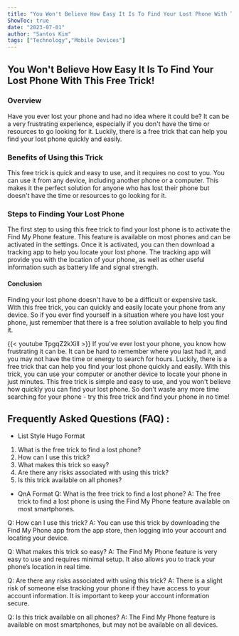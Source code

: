 ```yaml
---
title: "You Won't Believe How Easy It Is To Find Your Lost Phone With This Free Trick!"
ShowToc: true 
date: "2023-07-01"
author: "Santos Kim" 
tags: ["Technology","Mobile Devices"]
---
```

<h2>You Won't Believe How Easy It Is To Find Your Lost Phone With This Free Trick!</h2>

<h3>Overview</h3>

Have you ever lost your phone and had no idea where it could be? It can be a very frustrating experience, especially if you don't have the time or resources to go looking for it. Luckily, there is a free trick that can help you find your lost phone quickly and easily. 

<h3>Benefits of Using this Trick</h3>

This free trick is quick and easy to use, and it requires no cost to you. You can use it from any device, including another phone or a computer. This makes it the perfect solution for anyone who has lost their phone but doesn't have the time or resources to go looking for it. 

<h3>Steps to Finding Your Lost Phone</h3>

The first step to using this free trick to find your lost phone is to activate the Find My Phone feature. This feature is available on most phones and can be activated in the settings. Once it is activated, you can then download a tracking app to help you locate your lost phone. The tracking app will provide you with the location of your phone, as well as other useful information such as battery life and signal strength. 

<h4>Conclusion</h4>

Finding your lost phone doesn't have to be a difficult or expensive task. With this free trick, you can quickly and easily locate your phone from any device. So if you ever find yourself in a situation where you have lost your phone, just remember that there is a free solution available to help you find it.

{{< youtube TpgqZ2kXilI >}} 
If you've ever lost your phone, you know how frustrating it can be. It can be hard to remember where you last had it, and you may not have the time or energy to search for hours. Luckily, there is a free trick that can help you find your lost phone quickly and easily. With this trick, you can use your computer or another device to locate your phone in just minutes. This free trick is simple and easy to use, and you won't believe how quickly you can find your lost phone. So don't waste any more time searching for your phone - try this free trick and find your phone in no time!

## Frequently Asked Questions (FAQ) :
- List Style Hugo Format 
1. What is the free trick to find a lost phone?
2. How can I use this trick?
3. What makes this trick so easy?
4. Are there any risks associated with using this trick?
5. Is this trick available on all phones?

- QnA Format
Q: What is the free trick to find a lost phone?
A: The free trick to find a lost phone is using the Find My Phone feature available on most smartphones. 

Q: How can I use this trick?
A: You can use this trick by downloading the Find My Phone app from the app store, then logging into your account and locating your device.

Q: What makes this trick so easy?
A: The Find My Phone feature is very easy to use and requires minimal setup. It also allows you to track your phone’s location in real time.

Q: Are there any risks associated with using this trick?
A: There is a slight risk of someone else tracking your phone if they have access to your account information. It is important to keep your account information secure.

Q: Is this trick available on all phones?
A: The Find My Phone feature is available on most smartphones, but may not be available on all devices.


